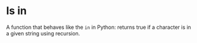 # Is in

A function that behaves like the `in` in Python: returns true if a character is in a given string using recursion.
